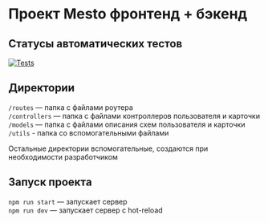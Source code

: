# Проект Mesto фронтенд + бэкенд



## Статусы автоматических тестов
[![Tests](https://github.com/Khaera/express-mesto-gha/actions/workflows/tests-14-sprint.yml/badge.svg)](https://github.com/Khaera/express-mesto-gha/actions/workflows/tests-14-sprint.yml)


## Директории

`/routes` — папка с файлами роутера  
`/controllers` — папка с файлами контроллеров пользователя и карточки   
`/models` — папка с файлами описания схем пользователя и карточки  
`/utils` - папка со вспомогательными файлами
  
Остальные директории вспомогательные, создаются при необходимости разработчиком

## Запуск проекта

`npm run start` — запускает сервер   
`npm run dev` — запускает сервер с hot-reload
